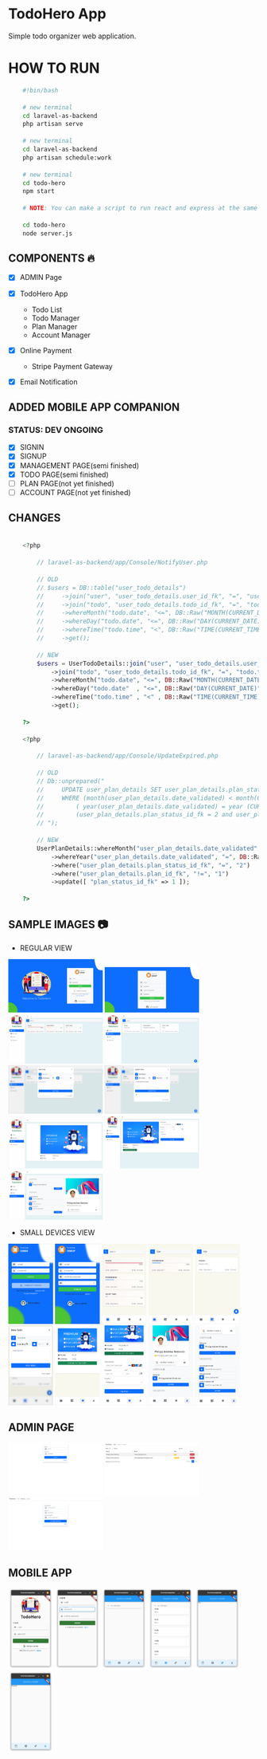
# TodoHero App
Simple todo organizer web application.


# HOW TO RUN
```bash
    #!bin/bash

    # new terminal
    cd laravel-as-backend
    php artisan serve

    # new terminal
    cd laravel-as-backend
    php artisan schedule:work

    # new terminal
    cd todo-hero
    npm start

    # NOTE: You can make a script to run react and express at the same time(or install a module)

    cd todo-hero
    node server.js
```

## COMPONENTS :fire:
- [X] ADMIN Page
- [x] TodoHero App
    - Todo List
    - Todo Manager
    - Plan Manager
    - Account Manager

- [x] Online Payment
    - Stripe Payment Gateway
- [x] Email Notification


## ADDED MOBILE APP COMPANION
### STATUS: DEV ONGOING
- [X] SIGNIN
- [X] SIGNUP
- [X] MANAGEMENT PAGE(semi finished)
- [X] TODO PAGE(semi finished)
- [ ] PLAN PAGE(not yet finished)
- [ ] ACCOUNT PAGE(not yet finished)

## CHANGES
```php

    <?php

        // laravel-as-backend/app/Console/NotifyUser.php

        // OLD
        // $users = DB::table("user_todo_details")
        //     ->join("user", "user_todo_details.user_id_fk", "=", "user.user_id")
        //     ->join("todo", "user_todo_details.todo_id_fk", "=", "todo.todo_id")
        //     ->whereMonth("todo.date", "<=", DB::Raw("MONTH(CURRENT_DATE)"))
        //     ->whereDay("todo.date", "<=", DB::Raw("DAY(CURRENT_DATE)"))
        //     ->whereTime("todo.time", "<", DB::Raw("TIME(CURRENT_TIME)"))
        //     ->get();

        // NEW
        $users = UserTodoDetails::join("user", "user_todo_details.user_id_fk", "=", "user.user_id")
            ->join("todo", "user_todo_details.todo_id_fk", "=", "todo.todo_id")
            ->whereMonth("todo.date", "<=", DB::Raw("MONTH(CURRENT_DATE)"))
            ->whereDay("todo.date"  , "<=", DB::Raw("DAY(CURRENT_DATE)"))
            ->whereTime("todo.time" , "<" , DB::Raw("TIME(CURRENT_TIME)"))
            ->get();
        
    ?>

    <?php

        // laravel-as-backend/app/Console/UpdateExpired.php

        // OLD
        // Db::unprepared("
        //     UPDATE user_plan_details SET user_plan_details.plan_status_id_fk = 1
        //     WHERE (month(user_plan_details.date_validated) < month(CURRENT_DATE)) and
        //         ( year(user_plan_details.date_validated) = year (CURRENT_DATE)) and
        //         (user_plan_details.plan_status_id_fk = 2 and user_plan_details.plan_id_fk != 1);
        // ");

        // NEW
        UserPlanDetails::whereMonth("user_plan_details.date_validated", "<", DB::Raw("MONTH(CURRENT_DATE)"))
            ->whereYear("user_plan_details.date_validated", "=", DB::Raw("YEAR(CURRENT_DATE)"))
            ->where("user_plan_details.plan_status_id_fk", "=", "2")
            ->where("user_plan_details.plan_id_fk", "!=", "1")
            ->update([ "plan_status_id_fk" => 1 ]);

    ?>
```


## SAMPLE IMAGES :camera:

- REGULAR VIEW
<p align="left">
    <img src="screenshots/signin_xl.png" alt="md-to-xl and up" width="190px"/>
    <img src="screenshots/signup_xl.png" alt="md-to-xl and up" width="190px"/>
    <img src="screenshots/todo_xl.png" alt="md-to-xl and up" width="190px"/>
    <img src="screenshots/manage_xl.png" alt="md-to-xl and up" width="190px"/>
    <img src="screenshots/manage_new_todo_xl.png" alt="md-to-xl and up" width="190px"/>
    <img src="screenshots/manage_update_todo_xl.png" alt="md-to-xl and up" width="190px"/>
    <img src="screenshots/plan_xl.png" alt="md-to-xl and up" width="190px"/>
    <img src="screenshots/plan_upgrade_xl.png" alt="md-to-xl and up" width="190px"/>
    <img src="screenshots/account_xl.png" alt="md-to-xl and up" width="190px"/>
</p>

- SMALL DEVICES VIEW
<p align="left">
    <img src="screenshots/signin.png" alt="md-to-xl and up" width="90px"/>
    <img src="screenshots/signup.png" alt="md-to-xl and up" width="90px"/>
    <img src="screenshots/todo.png" alt="md-to-xl and up" width="90px"/>
    <img src="screenshots/todo_search.png" alt="md-to-xl and up" width="90px"/>
    <img src="screenshots/manage_search.png" alt="md-to-xl and up" width="90px"/>
    <img src="screenshots/manage_new_todo.png" alt="md-to-xl and up" width="90px"/>
    <img src="screenshots/plan_new.png" alt="md-to-xl and up" width="90px"/>
    <img src="screenshots/plan_upgrade.png" alt="md-to-xl and up" width="90px"/>
    <img src="screenshots/account.png" alt="md-to-xl and up" width="90px"/>
    <img src="screenshots/account_continue.png" alt="md-to-xl and up" width="90px"/>
</p>


## ADMIN PAGE
<p align="left">
    <img src="screenshots/admin_login.png" alt="md-to-xl and up" width="190px"/>
    <img src="screenshots/admin_main.png" alt="md-to-xl and up" width="190px"/>
    <img src="screenshots/admin_settings.png" alt="md-to-xl and up" width="190px"/>
</p>

## MOBILE APP
<p align="left">
    <img src="screenshots/mobile_app_signin.png" alt="md-to-xl and up" width="90px"/>
    <img src="screenshots/mobile_app_signup.png" alt="md-to-xl and up" width="90px"/>
    <img src="screenshots/mobile_app_todos.png" alt="md-to-xl and up" width="90px"/>
    <img src="screenshots/mobile_app_management.png" alt="md-to-xl and up" width="90px"/>
    <img src="screenshots/mobile_app_plan.png" alt="md-to-xl and up" width="90px"/>
    <img src="screenshots/mobile_app_account.png" alt="md-to-xl and up" width="90px"/>
</p>